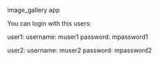 image_gallery app

You can login with this users:

user1:
username: muser1
password: mpassword1

user2:
username: muser2
password: mpassword2
